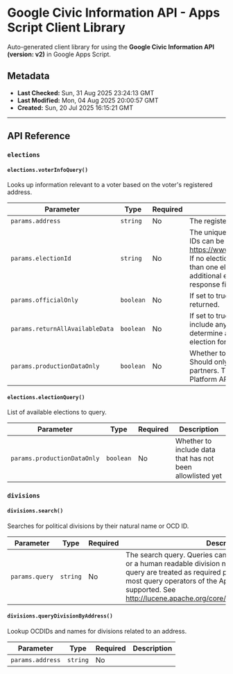 # Google Civic Information API - Apps Script Client Library

Auto-generated client library for using the **Google Civic Information API (version: v2)** in Google Apps Script.

## Metadata

- **Last Checked:** Sun, 31 Aug 2025 23:24:13 GMT
- **Last Modified:** Mon, 04 Aug 2025 20:00:57 GMT
- **Created:** Sun, 20 Jul 2025 16:15:21 GMT



---

## API Reference

### `elections`

#### `elections.voterInfoQuery()`

Looks up information relevant to a voter based on the voter's registered address.

| Parameter | Type | Required | Description |
|---|---|---|---|
| `params.address` | `string` | No | The registered address of the voter to look up. |
| `params.electionId` | `string` | No | The unique ID of the election to look up. A list of election IDs can be obtained at https://www.googleapis.com/civicinfo/{version}/elections. If no election ID is specified in the query and there is more than one election with data for the given voter, the additional elections are provided in the otherElections response field. |
| `params.officialOnly` | `boolean` | No | If set to true, only data from official state sources will be returned. |
| `params.returnAllAvailableData` | `boolean` | No | If set to true, the query will return the success code and include any partial information when it is unable to determine a matching address or unable to determine the election for electionId=0 queries. |
| `params.productionDataOnly` | `boolean` | No | Whether to include data that has not been vetted yet. Should only be made available to internal IPs or trusted partners. This is a non-discoverable parameter in the One Platform API config. |

#### `elections.electionQuery()`

List of available elections to query.

| Parameter | Type | Required | Description |
|---|---|---|---|
| `params.productionDataOnly` | `boolean` | No | Whether to include data that has not been allowlisted yet |

### `divisions`

#### `divisions.search()`

Searches for political divisions by their natural name or OCD ID.

| Parameter | Type | Required | Description |
|---|---|---|---|
| `params.query` | `string` | No | The search query. Queries can cover any parts of a OCD ID or a human readable division name. All words given in the query are treated as required patterns. In addition to that, most query operators of the Apache Lucene library are supported. See http://lucene.apache.org/core/2_9_4/queryparsersyntax.html |

#### `divisions.queryDivisionByAddress()`

Lookup OCDIDs and names for divisions related to an address.

| Parameter | Type | Required | Description |
|---|---|---|---|
| `params.address` | `string` | No |  |
